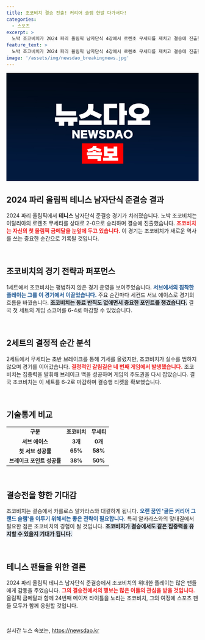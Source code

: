 ```yaml
---
title: 조코비치 결승 진출! 커리어 슬램 한발 다가서다!
categories:
  - 스포츠
excerpt: >
  노박 조코비치가 2024 파리 올림픽 남자단식 4강에서 로렌초 무세티를 제치고 결승에 진출했다. 이제 그는 올림픽 금메달과 24번째 메이저 타이틀을 목표로 카를로스 알카라스와 대결을 앞두고 있다!
feature_text: >
  노박 조코비치가 2024 파리 올림픽 남자단식 4강에서 로렌초 무세티를 제치고 결승에 진출했다. 이제 그는 올림픽 금메달과 24번째 메이저 타이틀을 목표로 카를로스 알카라스와 대결을 앞두고 있다!
image: '/assets/img/newsdao_breakingnews.jpg'
---
```


<p><img src="/assets/img/newsdao_breakingnews.jpg" alt="cryptoinkorea 속보" /></p>

<h2 data-ke-size="size26">2024 파리 올림픽 테니스 남자단식 준결승 결과</h2>

<p data-ke-size="size16">2024 파리 올림픽에서 <b>테니스</b> 남자단식 준결승 경기가 치러졌습니다. 
노박 조코비치는 이탈리아의 로렌초 무세티를 상대로 2-0으로 승리하며 결승에 진출했습니다. 
<strong><b><span style="color: #ee2323;">조코비치는 자신의 첫 올림픽 금메달을 눈앞에 두고 있습니다.</span></b></strong> 
이 경기는 조코비치가 새로운 역사를 쓰는 중요한 순간으로 기록될 것입니다.</p>

<p data-ke-size="size16">&nbsp;</p>

<h2 data-ke-size="size26">조코비치의 경기 전략과 퍼포먼스</h2>

<p data-ke-size="size16">1세트에서 조코비치는 평범하지 않은 경기 운영을 보여주었습니다. 
<b><span style="color: #1a5490;">서브에서의 침착한 플레이는 그를 이 경기에서 이끌었습니다.</span></b> 
주요 순간마다 세컨드 서브 에이스로 경기의 흐름을 바꿨습니다. <strong><b><span style="background-color: #21538527;">조코비치는 동료 반칙도 없애면서 중요한 포인트를 챙겼습니다.</span></b></strong>
결국 첫 세트의 게임 스코어를 6-4로 마감할 수 있었습니다.</p>

<p data-ke-size="size16">&nbsp;</p>

<h2 data-ke-size="size26">2세트의 결정적 순간 분석</h2>

<p data-ke-size="size16">2세트에서 무세티는 초반 브레이크를 통해 기세를 올렸지만, 조코비치가 실수를 범하지 않으며 경기를 이어갔습니다. 
<strong><b><span style="color: #ee2323;">결정적인 갈림길은 네 번째 게임에서 발생했습니다.</span></b></strong> 
조코비치는 집중력을 발휘해 브레이크 백을 성공하며 게임의 주도권을 다시 잡았습니다. 
결국 조코비치는 이 세트를 6-2로 마감하며 결승행 티켓을 확보했습니다.</p>

<p data-ke-size="size16">&nbsp;</p>

<h2 data-ke-size="size26">기술통계 비교</h2>

<table style="width: 100%; border-collapse: collapse;">
<tr>
<td style="text-align: center; height: 17px;"><b>구분</b></td>
<td style="text-align: center; height: 17px;"><b>조코비치</b></td>
<td style="text-align: center; height: 17px;"><b>무세티</b></td>
</tr>
<tr>
<td style="text-align: center; height: 17px;"><b>서브 에이스</b></td>
<td style="text-align: center; height: 17px;"><b>3개</b></td>
<td style="text-align: center; height: 17px;"><b>0개</b></td>
</tr>
<tr>
<td style="text-align: center; height: 17px;"><b>첫 서브 성공률</b></td>
<td style="text-align: center; height: 17px;"><b>65%</b></td>
<td style="text-align: center; height: 17px;"><b>58%</b></td>
</tr>
<tr>
<td style="text-align: center; height: 17px;"><b>브레이크 포인트 성공률</b></td>
<td style="text-align: center; height: 17px;"><b>38%</b></td>
<td style="text-align: center; height: 17px;"><b>50%</b></td>
</tr>
</table>

<p data-ke-size="size16">&nbsp;</p>

<h2 data-ke-size="size26">결승전을 향한 기대감</h2>

<p data-ke-size="size16">조코비치는 결승에서 카를로스 알카라스와 대결하게 됩니다. 
<b><span style="color: #1a5490;">오랜 꿈인 '골든 커리어 그랜드 슬램'을 이루기 위해서는 좋은 전략이 필요합니다.</span></b> 
특히 알카라스와의 맞대결에서 필요한 점은 조코비치의 경험이 될 것입니다. 
<strong><b><span style="background-color: #21538527;">조코비치가 결승에서도 같은 집중력을 유지할 수 있을지 기대가 됩니다.</span></b></strong></p>

<p data-ke-size="size16">&nbsp;</p>

<h2 data-ke-size="size26">테니스 팬들을 위한 결론</h2>

<p data-ke-size="size16">2024 파리 올림픽 테니스 남자단식 준결승에서 조코비치의 위대한 플레이는 많은 팬들에게 감동을 주었습니다. 
<b><span style="color: #ee2323;">그의 결승전에서의 행보는 많은 이들의 관심을 받을 것입니다.</span></b> 
올림픽 금메달과 함께 24번째 메이저 타이틀을 노리는 조코비치, 
그의 여정에 스포츠 팬들 모두가 함께 응원할 것입니다.</p>

<p data-ke-size="size16">&nbsp;</p>
실시간 뉴스 속보는, <a href="https://newsdao.kr" rel="dofollow">https://newsdao.kr</a>


